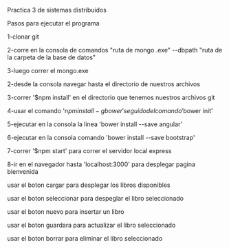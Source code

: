 Practica 3 de sistemas distribuidos

Pasos para ejecutar el programa

1-clonar git

2-corre en la consola de comandos "ruta de mongo .exe" --dbpath "ruta de la carpeta de la base de datos"

3-luego correr el mongo.exe

2-desde la consola navegar hasta el directorio de nuestros archivos

3-correr '$npm install' en el directorio que tenemos nuestros archivos git

4-usar el comando '$npm install -g bower' seguido del comando '$bower init'

5-ejecutar en la consola la linea 'bower install --save angular'

6-ejecutar en la consola comando 'bower install --save bootstrap' 

7-correr '$npm start' para correr el servidor local express

8-ir en el navegador hasta 'localhost:3000' para desplegar pagina bienvenida

usar el boton cargar para desplegar los libros disponibles

usar el boton seleccionar para despeglar el libro seleccionado

usar el boton nuevo para insertar un libro 

usar el boton guardara para actualizar el libro seleccionado

usar el boton borrar para eliminar el libro seleccionado
